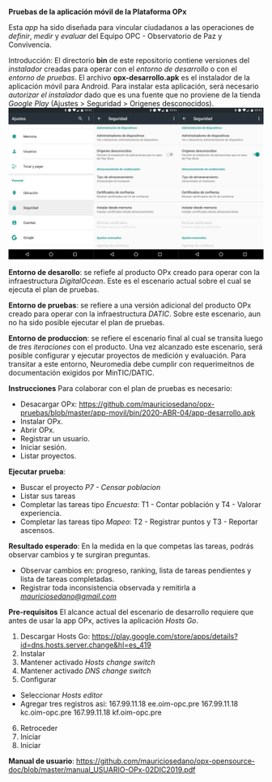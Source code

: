 **Pruebas de la aplicación móvil de la Plataforma OPx**

Esta *app* ha sido diseñada para vincular ciudadanos a las operaciones de *definir*, *medir* y *evaluar* del Equipo OPC - Observatorio de Paz y Convivencia. 

Introducción:
El directorio **bin** de este repositorio contiene versiones del *instalador* creadas para operar con el *entorno de desarrollo* o con el *entorno de pruebas*. El archivo **opx-desarrollo.apk** es el instalador de la aplicación móvil para Android. Para instalar esta aplicación, será necesario *autorizar el instalador* dado que es una fuente que no proviene de la tienda *Google Play* (Ajustes > Seguridad > Origenes desconocidos). ![Imagen de origen desconocido](https://github.com/mauriciosedano/opx-pruebas/blob/master/app-movil/apk-origenes-desconocidos.jpg)

**Entorno de desarollo**: se refiefe al producto OPx creado para operar con la infraestructura *DigitalOcean*. Este es el escenario actual sobre el cual se ejecuta el plan de pruebas. 

**Entorno de pruebas**: se refiere a una versión adicional del producto OPx creado para operar con la infraestructura *DATIC*. Sobre este escenario, aun no ha sido posible ejecutar el plan de pruebas. 

**Entorno de produccion**: se refiere el escenario final al cual se transita luego de *tres iteraciones* con el producto. Una vez alcanzado este escenario, será posible configurar y ejecutar proyectos de medición y evaluación. Para transitar a este entorno, Neuromedia debe cumplir con requerimeitnos de documentación exigidos por MinTIC/DATIC.  


**Instrucciones**
Para colaborar con el plan de pruebas es necesario:
- Desacargar OPx: https://github.com/mauriciosedano/opx-pruebas/blob/master/app-movil/bin/2020-ABR-04/app-desarrollo.apk
- Instalar OPx.
- Abrir OPx.
- Registrar un usuario. 
- Iniciar sesión. 
- Listar proyectos. 

**Ejecutar prueba**:
- Buscar el proyecto *P7 - Censar poblacion* 
- Listar sus tareas
- Completar las tareas tipo *Encuesta*: T1 - Contar población y T4 - Valorar experiencia.
- Completar las tareas tipo *Mapeo*: T2 - Registrar puntos y T3 - Reportar ascensos.

**Resultado esperado**:
En la medida en la que competas las tareas, podrás observar cambios y te surgiran preguntas. 
- Observar cambios en: progreso, ranking, lista de tareas pendientes y lista de tareas completadas.
- Registrar toda inconsistencia observada y remitirla a *mauriciosedano@gmail.com*

**Pre-requisitos**
El alcance actual del escenario de desarrollo requiere que antes de usar la app OPx, actives la aplicación *Hosts Go*.
1. Descargar Hosts Go: https://play.google.com/store/apps/details?id=dns.hosts.server.change&hl=es_419
2. Instalar
3. Mantener activado *Hosts change switch*
4. Mantener activado *DNS change switch*
5. Configurar 
- Seleccionar *Hosts editor*
- Agregar tres registros asi:
167.99.11.18 ee.oim-opc.pre
167.99.11.18 kc.oim-opc.pre
167.99.11.18 kf.oim-opc.pre
6. Retroceder
7. Iniciar
4. Iniciar

**Manual de usuario**: https://github.com/mauriciosedano/opx-opensource-doc/blob/master/manual_USUARIO-OPx-02DIC2019.pdf
